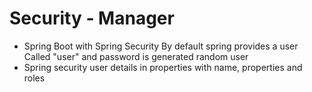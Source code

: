 <h1>Security - Manager</h1>
<ul>
	<li>Spring Boot with Spring Security By default spring provides a user Called "user" and password is generated random user</li>
	<li>Spring security user details in properties with name, properties and roles </li>
</ul>